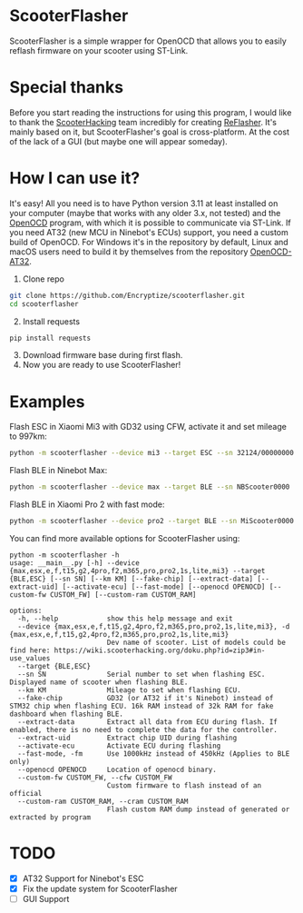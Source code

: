 
# ScooterFlasher

ScooterFlasher is a simple wrapper for OpenOCD that allows you to easily reflash firmware on your scooter using ST-Link.

# Special thanks
Before you start reading the instructions for using this program, I would like to thank the [ScooterHacking](https://scooterhacking.org/) team incredibly for creating [ReFlasher](https://www.scooterhacking.org/forum/viewtopic.php?f=14&t=676). It's mainly based on it, but ScooterFlasher's goal is cross-platform. At the cost of the lack of a GUI (but maybe one will appear someday).
# How I can use it?
It's easy! All you need is to have Python version 3.11 at least installed on your computer (maybe that works with any older 3.x, not tested) and the [OpenOCD](https://openocd.org/) program, with which it is possible to communicate via ST-Link. If you need AT32 (new MCU in Ninebot's ECUs) support, you need a custom build of OpenOCD. For Windows it's in the repository by default, Linux and macOS users need to build it by themselves from the repository [OpenOCD-AT32](https://github.com/encryptize/openocd-at32).

 1. Clone repo
 ```bash
 git clone https://github.com/Encryptize/scooterflasher.git
 cd scooterflasher
 ```
 2. Install requests
 ```bash
 pip install requests
 ```
 3. Download firmware base during first flash.
4. Now you are ready to use ScooterFlasher!

# Examples
Flash ESC in Xiaomi Mi3 with GD32 using CFW, activate it and set mileage to 997km:
```bash
python -m scooterflasher --device mi3 --target ESC --sn 32124/00000000 --fake-chip --km 997 --activate-ecu --cfw your_cfw.bin
```
Flash BLE in Ninebot Max:
```bash
python -m scooterflasher --device max --target BLE --sn NBScooter0000
```
Flash BLE in Xiaomi Pro 2 with fast mode:
```bash
python -m scooterflasher --device pro2 --target BLE --sn MiScooter0000 --fast-mode
```
You can find more available options for ScooterFlasher using:
```
python -m scooterflasher -h
usage: __main__.py [-h] --device {max,esx,e,f,t15,g2,4pro,f2,m365,pro,pro2,1s,lite,mi3} --target {BLE,ESC} [--sn SN] [--km KM] [--fake-chip] [--extract-data] [--extract-uid] [--activate-ecu] [--fast-mode] [--openocd OPENOCD] [--custom-fw CUSTOM_FW] [--custom-ram CUSTOM_RAM]
                                                                                                                                                                                                                                                                                  
options:                                                                                                                                                                                                                                                                          
  -h, --help            show this help message and exit                                                                                                                                                                                                                           
  --device {max,esx,e,f,t15,g2,4pro,f2,m365,pro,pro2,1s,lite,mi3}, -d {max,esx,e,f,t15,g2,4pro,f2,m365,pro,pro2,1s,lite,mi3}                                                                                                                                                      
                        Dev name of scooter. List of models could be find here: https://wiki.scooterhacking.org/doku.php?id=zip3#in-use_values                                                                                                                                    
  --target {BLE,ESC}                                                                                                                                                                                                                                                              
  --sn SN               Serial number to set when flashing ESC. Displayed name of scooter when flashing BLE.                                                                                                                                                                      
  --km KM               Mileage to set when flashing ECU.                                                                                                                                                                                                                         
  --fake-chip           GD32 (or AT32 if it's Ninebot) instead of STM32 chip when flashing ECU. 16k RAM instead of 32k RAM for fake dashboard when flashing BLE.                                                                                                                  
  --extract-data        Extract all data from ECU during flash. If enabled, there is no need to complete the data for the controller.                                                                                                                                             
  --extract-uid         Extract chip UID during flashing                                                                                                                                                                                                                          
  --activate-ecu        Activate ECU during flashing                                                                                                                                                                                                                              
  --fast-mode, -fm      Use 1000kHz instead of 450kHz (Applies to BLE only)
  --openocd OPENOCD     Location of openocd binary.
  --custom-fw CUSTOM_FW, --cfw CUSTOM_FW
                        Custom firmware to flash instead of an official
  --custom-ram CUSTOM_RAM, --cram CUSTOM_RAM
                        Flash custom RAM dump instead of generated or extracted by program
```

# TODO

 - [x] AT32 Support for Ninebot's ESC
 - [x] Fix the update system for ScooterFlasher
 - [ ] GUI Support
